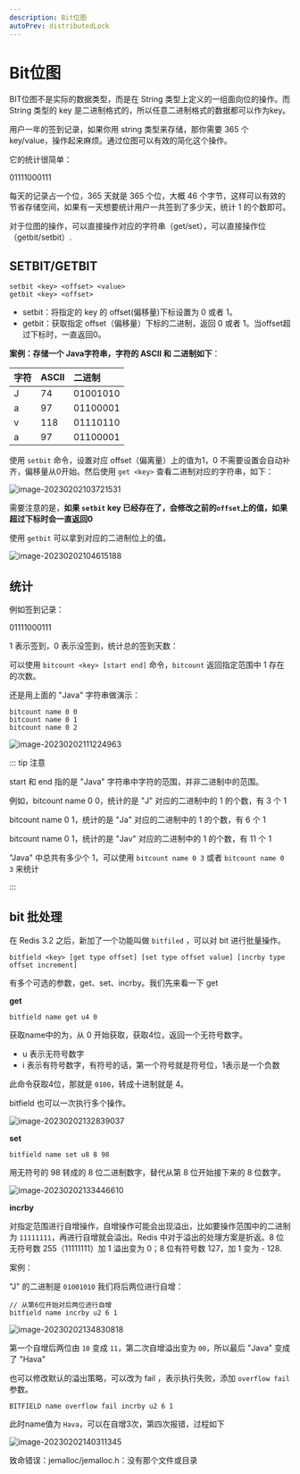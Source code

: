 ```yaml
---
description: Bit位图
autoPrev: distributedLock
---
```


# Bit位图

BIT位图不是实际的数据类型，而是在 String 类型上定义的一组面向位的操作。而 String 类型的 key 是二进制格式的，所以任意二进制格式的数据都可以作为key。

用户一年的签到记录，如果你用 string 类型来存储，那你需要 365 个 key/value，操作起来麻烦。通过位图可以有效的简化这个操作。

它的统计很简单：

01111000111

每天的记录占一个位，365 天就是 365 个位，大概 46 个字节，这样可以有效的节省存储空间，如果有一天想要统计用户一共签到了多少天，统计 1 的个数即可。

对于位图的操作，可以直接操作对应的字符串（get/set），可以直接操作位（getbit/setbit）.

## SETBIT/GETBIT

```text
setbit <key> <offset> <value>
getbit <key> <offset>
```

* setbit：将指定的 key 的 offset(偏移量)下标设置为 0 或者 1。
* getbit：获取指定 offset（偏移量）下标的二进制，返回 0 或者 1。当offset超过下标时，一直返回0。

**案例：存储一个 Java字符串，字符的 ASCII 和 二进制如下**：

|字符|ASCII|二进制|
|:---|:---|:----|
|J|74|01001010|
|a|97|01100001|
|v|118|01110110|
|a|97|01100001|

使用 `setbit` 命令，设置对应 offset（偏离量）上的值为1，0 不需要设置会自动补齐，偏移量从0开始。然后使用 `get <key>` 查看二进制对应的字符串，如下：

![image-20230202103721531](https://img.zxqs.top/20230202103722.png)

需要注意的是，**如果 `setbit` key 已经存在了，会修改之前的`offset`上的值，如果超过下标时会一直返回0**


使用 `getbit` 可以拿到对应的二进制位上的值。

![image-20230202104615188](https://img.zxqs.top/20230202104616.png)

## 统计

例如签到记录：

01111000111

1 表示签到，0 表示没签到，统计总的签到天数：

可以使用 `bitcount <key> [start end]` 命令，`bitcount` 返回指定范围中 1 存在的次数。

还是用上面的 "Java" 字符串做演示：

```text
bitcount name 0 0 
bitcount name 0 1
bitcount name 0 2 
```
![image-20230202111224963](https://img.zxqs.top/20230202111225.png)

::: tip 注意

start 和 end 指的是 "Java" 字符串中字符的范围，并非二进制中的范围。

例如，bitcount name 0 0，统计的是 "J" 对应的二进制中的 1 的个数，有 3 个 1

bitcount name 0 1，统计的是 "Ja" 对应的二进制中的 1 的个数，有 6 个 1

bitcount name 0 1，统计的是 "Jav" 对应的二进制中的 1 的个数，有 11 个 1

"Java" 中总共有多少个 1，可以使用 `bitcount name 0 3` 或者 `bitcount name 0 3` 来统计

:::


## bit 批处理

在 Redis 3.2 之后，新加了一个功能叫做 `bitfiled` ，可以对 bit 进行批量操作。

```text
bitfield <key> [get type offset] [set type offset value] [incrby type offset increment]
```

有多个可选的参数，get、set、incrby。我们先来看一下 get

**get**

```text
bitfield name get u4 0
```
获取name中的为，从 0 开始获取，获取4位，返回一个无符号数字。

* u 表示无符号数字
* i 表示有符号数字，有符号的话，第一个符号就是符号位，1表示是一个负数

此命令获取4位，那就是 `0100`，转成十进制就是 4。

bitfield 也可以一次执行多个操作。

![image-20230202132839037](https://img.zxqs.top/20230202132840.png)

**set**

```text
bitfield name set u8 8 98
```
用无符号的 98 转成的 8 位二进制数字，替代从第 8 位开始接下来的 8 位数字。

![image-20230202133446610](https://img.zxqs.top/20230202133447.png)

**incrby**

对指定范围进行自增操作，自增操作可能会出现溢出，比如要操作范围中的二进制为 `11111111`，再进行自增就会溢出。Redis 中对于溢出的处理方案是折返。8 位无符号数 255（11111111）加 1 溢出变为 0；8 位有符号数 127，加 1 变为 - 128.

案例：

"J" 的二进制是 `01001010` 我们将后两位进行自增：

```text
// 从第6位开始对后两位进行自增
bitfield name incrby u2 6 1
```
![image-20230202134830818](https://img.zxqs.top/20230202134831.png)

第一个自增后两位由 `10` 变成 `11`，第二次自增溢出变为 `00`，所以最后 "Java" 变成了 "Hava"

也可以修改默认的溢出策略，可以改为 fail ，表示执行失败，添加 `overflow fail` 参数。
```text
BITFIELD name overflow fail incrby u2 6 1
```
此时name值为 `Hava`，可以在自增3次，第四次报错，过程如下

![image-20230202140311345](https://img.zxqs.top/20230202140312.png)


致命错误：jemalloc/jemalloc.h：没有那个文件或目录






